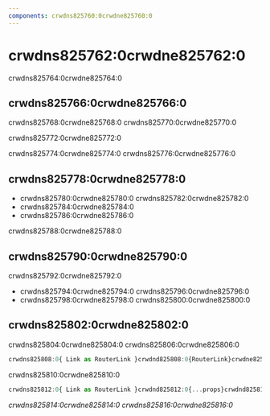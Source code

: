 ```yaml
---
components: crwdns825760:0crwdne825760:0
---
```

# crwdns825762:0crwdne825762:0

<p class="description">crwdns825764:0crwdne825764:0</p>

## crwdns825766:0crwdne825766:0

crwdns825768:0crwdne825768:0 crwdns825770:0crwdne825770:0

crwdns825772:0crwdne825772:0

crwdns825774:0crwdne825774:0 crwdns825776:0crwdne825776:0

## crwdns825778:0crwdne825778:0

- crwdns825780:0crwdne825780:0 crwdns825782:0crwdne825782:0
- crwdns825784:0crwdne825784:0
- crwdns825786:0crwdne825786:0

crwdns825788:0crwdne825788:0

## crwdns825790:0crwdne825790:0

crwdns825792:0crwdne825792:0

- crwdns825794:0crwdne825794:0 crwdns825796:0crwdne825796:0
- crwdns825798:0crwdne825798:0 crwdns825800:0crwdne825800:0

## crwdns825802:0crwdne825802:0

crwdns825804:0crwdne825804:0 crwdns825806:0crwdne825806:0

```jsx
crwdns825808:0{ Link as RouterLink }crwdnd825808:0{RouterLink}crwdne825808:0
```

crwdns825810:0crwdne825810:0

```jsx
crwdns825812:0{ Link as RouterLink }crwdnd825812:0{...props}crwdnd825812:0{MyLink}crwdne825812:0
```

*crwdns825814:0crwdne825814:0 crwdns825816:0crwdne825816:0*